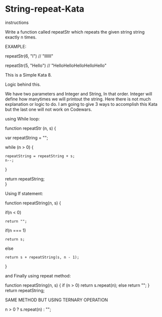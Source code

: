 # String-repeat-Kata


instructions 


Write a function called repeatStr which repeats the given string string exactly n times.

EXAMPLE:

repeatStr(6, "I") // "IIIIII"


repeatStr(5, "Hello") // "HelloHelloHelloHelloHello"


This is a Simple Kata 8.

Logic behind this. 

We have two parameters and Integer and String, In that order. Integer will define how manytimes we will printout the string.
Here there is not much explanation or logic to do. I am going to give 3 ways to accomplish this Kata but the last one will not work on Codewars.

using While loop:



function repeatStr (n, s) {
  
  var repeatString = "";
  
  while (n > 0) {
    
    repeatString = repeatString + s;
    n--;
    
  }
  
  return repeatString;  
}


Using If statement: 


function repeatString(n, s) {

  if(n < 0) 
  
    return "";
    
  if(n === 1) 
  
    return s;
    
  else 
  
    return s + repeatString(s, n - 1);
    
}

and Finally using repeat method:

function repeatString(n, s) {
  if (n > 0)
    return s.repeat(n);
  else
    return "";
}
return repeatString;

SAME METHOD BUT USING TERNARY OPERATION


n > 0 ? s.repeat(n) : "";
